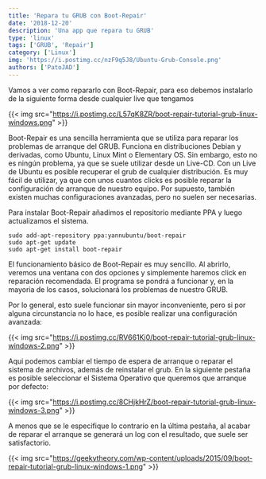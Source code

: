 ```yaml
---
title: 'Repara tu GRUB con Boot-Repair'
date: '2018-12-20'
description: 'Una app que repara tu GRUB'
type: 'linux'
tags: ['GRUB', 'Repair']
category: ['Linux']
img: 'https://i.postimg.cc/nzF9q5J8/Ubuntu-Grub-Console.png'
authors: ['PatoJAD']
---
```


Vamos a ver como repararlo con Boot-Repair, para eso debemos instalarlo de la siguiente forma desde cualquier live que tengamos

{{< img src="https://i.postimg.cc/L57qK8ZR/boot-repair-tutorial-grub-linux-windows.png" >}}

Boot-Repair es una sencilla herramienta que se utiliza para reparar los problemas de arranque del GRUB. Funciona en distribuciones Debian y derivadas, como Ubuntu, Linux Mint o Elementary OS. Sin embargo, esto no es ningún problema, ya que se suele utilizar desde un Live-CD. Con un Live de Ubuntu es posible recuperar el grub de cualquier distribución. Es muy fácil de utilizar, ya que con unos cuantos clicks es posible reparar la configuración de arranque de nuestro equipo. Por supuesto, también existen muchas configuraciones avanzadas, pero no suelen ser necesarias.

Para instalar Boot-Repair añadimos el repositorio mediante PPA y luego actualizamos el sistema.

    sudo add-apt-repository ppa:yannubuntu/boot-repair
    sudo apt-get update
    sudo apt-get install boot-repair

El funcionamiento básico de Boot-Repair es muy sencillo. Al abrirlo, veremos una ventana con dos opciones y simplemente haremos click en reparación recomendada. El programa se pondrá a funcionar y, en la mayoria de los casos, solucionará los problemas de nuestro GRUB.

Por lo general, esto suele funcionar sin mayor inconveniente, pero si por alguna circunstancia no lo hace, es posible realizar una configuración avanzada:

{{< img src="https://i.postimg.cc/RV661Kj0/boot-repair-tutorial-grub-linux-windows-2.png" >}}

Aqui podemos cambiar el tiempo de espera de arranque o reparar el sistema de archivos, además de reinstalar el grub. En la siguiente pestaña es posible seleccionar el Sistema Operativo que queremos que arranque por defecto:

{{< img src="https://i.postimg.cc/8CHjkHrZ/boot-repair-tutorial-grub-linux-windows-3.png" >}}

A menos que se le especifique lo contrario en la última pestaña, al acabar de reparar el arranque se generará un log con el resultado, que suele ser satisfactorio.

{{< img src="https://geekytheory.com/wp-content/uploads/2015/09/boot-repair-tutorial-grub-linux-windows-1.png" >}}
